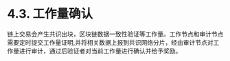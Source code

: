 # 4.3. 工作量确认



链上交易会产生共识出块，区块链数据一致性验证等工作量。工作节点和审计节点需要定时提交工作量证明,并将相关数据上报到共识网络分片，经由审计节点对工作量进行审计，通过后验证者对当前工作量进行确认并给予奖励。
